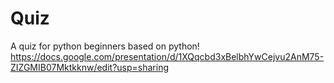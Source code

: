 # Quiz
A quiz for python beginners based on python!
https://docs.google.com/presentation/d/1XQqcbd3xBelbhYwCejvu2AnM75-ZIZGMIB07Mktkknw/edit?usp=sharing
